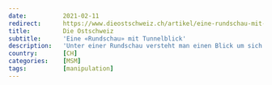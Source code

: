 ```yaml
---
date:          2021-02-11
redirect:      https://www.dieostschweiz.ch/artikel/eine-rundschau-mit-tunnelblick-DvwrYBM
title:         Die Ostschweiz
subtitle:      'Eine «Rundschau» mit Tunnelblick'
description:   'Unter einer Rundschau versteht man einen Blick um sich herum, das Erfassen des Ganzen. Die gleichnamige Sendung von Fernsehen SRF nimmt das Format hingegen, um einer einzelnen Sicht zum Durchbruch zu verhelfen. Ihrer eigenen Sicht. Eine Nachlese zu einem denkwürdigen TV-Beitrag.'
country:       [CH]
categories:    [MSM]
tags:          [manipulation]
---
```

